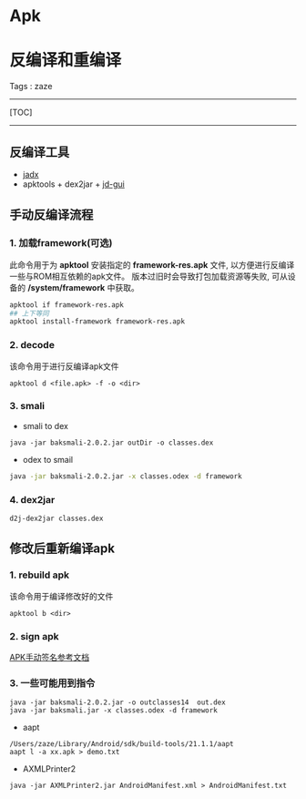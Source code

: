 # Apk

# 反编译和重编译

Tags : zaze

---

[TOC]

---

## 反编译工具

- [jadx](https://github.com/skylot/jadx)
- apktools + dex2jar + [jd-gui](https://github.com/java-decompiler/jd-gui) 

## 手动反编译流程

### 1. 加载framework(可选)
此命令用于为 **apktool** 安装指定的 **framework-res.apk** 文件, 以方便进行反编译一些与ROM相互依赖的apk文件。
版本过旧时会导致打包加载资源等失败, 可从设备的 **/system/framework** 中获取。

```bash
apktool if framework-res.apk
## 上下等同
apktool install-framework framework-res.apk
```

### 2. decode
该命令用于进行反编译apk文件

```
apktool d <file.apk> -f -o <dir>
```

### 3. smali

- smali to dex
```
java -jar baksmali-2.0.2.jar outDir -o classes.dex
```

- odex to smail
```bash
java -jar baksmali-2.0.2.jar -x classes.odex -d framework
```

### 4. dex2jar

```
d2j-dex2jar classes.dex
```

## 修改后重新编译apk


### 1. rebuild apk
该命令用于编译修改好的文件
```
apktool b <dir>
```

### 2. sign apk

[APK手动签名参考文档](../publish/APK手动签名参考.md)

### 3. 一些可能用到指令

```
java -jar baksmali-2.0.2.jar -o outclasses14  out.dex
java -jar baksmali.jar -x classes.odex -d framework
```
- aapt

```
/Users/zaze/Library/Android/sdk/build-tools/21.1.1/aapt
aapt l -a xx.apk > demo.txt
```

- AXMLPrinter2

```
java -jar AXMLPrinter2.jar AndroidManifest.xml > AndroidManifest.txt
```
